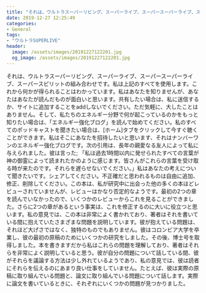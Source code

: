 ```yaml
---
title: "それは、ウルトラスーパーリビング、スーパーライブ、スーパースーパーライブ、スーパースピリットの組み合わせです。"
date: 2019-12-27 12:25:49
categories:
- General
tags:
- "ウルトラSUPERLIVE"
header:
  image: /assets/images/20191227122201.jpg
  og_image: /assets/images/20191227122201.jpg
---
```


それは、ウルトラスーパーリビング、スーパーライブ、スーパースーパーライブ、スーパースピリットの組み合わせです。私は上記のすべてを使用します。これから何かが得られることはわかっています。私はあなたを知りませんが、あなたはあなたが読んだものが面白いと思います。共有したい場合は、私に送信するか、サイトに追加することをaddしないでください。ただ気軽に、大したことはありません。そして、私たちのエネルギー分野で何が起こっているのかをもっと知りたい場合は、「エネルギー強化ブログ」を読んで始めてください。私のすべてのポッドキャストを聞きたい場合は、[ホーム]タブをクリックして今すぐ聴くことができます。私はそこにあなたを招待したいと思います、それはナンバーワンのエネルギー強化ブログです。次の引用は、長年の親愛なる友人によって私に与えられました。彼は言った; 「私は過去1時間以内に発せられたすべての言葉が神の御霊によって読まれたかのように感じます。皆さんがこれらの言葉を受け取る時が来たのです。それらを遅らせないでください。」私はあなたの考えについて聞きたいです。シェアしてください。不正確だと思われるものは自由に追加、修正、削除してください。この本は、私が研究中に出会った他の多くの本ほどレビューされていませんが、レビューはかなり否定的なようです。最初の2つの章を読んでいなかったので、いくつかのレビューからこれを見ることができました。さらに2つの章があるという事実は、これを修正するのに大いに役立つと思います。私の意見では、この本は非常によく書かれており、著者はそれを書いている間に抱えていたさまざまな問題を説明しています。彼が抱えている問題は、それほど大げさではなく、独特のものでもありません。彼はコロンビア大学を卒業し、彼の最初の原稿のためにいくつかの研究をしました。その後、博士号を取得しました。本を書きますだから私はこれらの問題を理解しており、著者はそれらを非常によく説明していると思う。彼が自分の問題について話している間、彼がそれらを議論する方法は少し外れているようであり、私の意見では、彼は読者にそれらを伝えるのにあまり良い仕事をしていません。たとえば、彼は実際の原稿に取り組んでいる問題と、論文に取り組んでいる問題について話します。実際に論文を書いているときに、それぞれにいくつかの問題が見つかりました。
